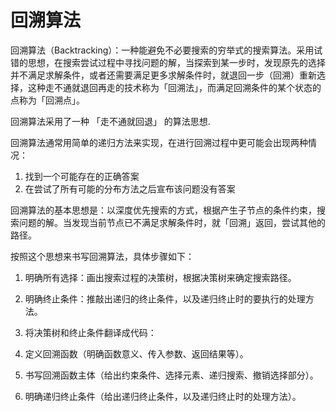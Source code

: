 # 回溯算法
回溯算法（Backtracking）：一种能避免不必要搜索的穷举式的搜索算法。采用试错的思想，在搜索尝试过程中寻找问题的解，当探索到某一步时，发现原先的选择并不满足求解条件，或者还需要满足更多求解条件时，就退回一步（回溯）重新选择，这种走不通就退回再走的技术称为「回溯法」，而满足回溯条件的某个状态的点称为「回溯点」。

回溯算法采用了一种 「走不通就回退」 的算法思想.

回溯算法通常用简单的递归方法来实现，在进行回溯过程中更可能会出现两种情况：
1. 找到一个可能存在的正确答案
1. 在尝试了所有可能的分布方法之后宣布该问题没有答案

回溯算法的基本思想是：以深度优先搜索的方式，根据产生子节点的条件约束，搜索问题的解。当发现当前节点已不满足求解条件时，就「回溯」返回，尝试其他的路径。

按照这个思想来书写回溯算法，具体步骤如下：
1. 明确所有选择：画出搜索过程的决策树，根据决策树来确定搜索路径。
1. 明确终止条件：推敲出递归的终止条件，以及递归终止时的要执行的处理方法。
1. 将决策树和终止条件翻译成代码：

  1. 定义回溯函数（明确函数意义、传入参数、返回结果等）。
  1. 书写回溯函数主体（给出约束条件、选择元素、递归搜索、撤销选择部分）。
  1. 明确递归终止条件（给出递归终止条件，以及递归终止时的处理方法）。
